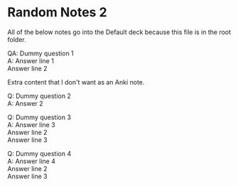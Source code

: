 # Random Notes 2
All of the below notes go into the Default deck because this file is in the root folder.

QA: Dummy question 1  
A: Answer line 1  
Answer line 2

Extra content that I don't want as an Anki note.

Q: Dummy question 2  
A: Answer 2

Q: Dummy question 3  
A: Answer line 3  
Answer line 2  
Answer line 3

Q: Dummy question 4  
A: Answer line 4  
Answer line 2  
Answer line 3